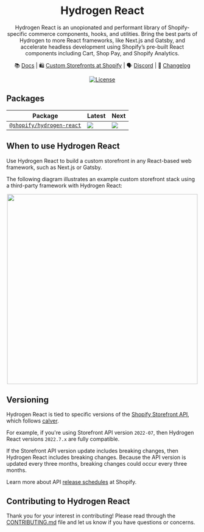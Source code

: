 <div align="center">

# Hydrogen React

Hydrogen React is an unopionated and performant library of Shopify-specific commerce components, hooks, and utilities. Bring the best parts of Hydrogen to more React frameworks, like Next.js and Gatsby, and accelerate headless development using Shopify’s pre-built React components including Cart, Shop Pay, and Shopify Analytics.

📚 [Docs](https://shopify.dev/custom-storefronts/hydrogen-react) | 🛍️ [Custom Storefronts at Shopify](https://shopify.dev/custom-storefronts) | 🗣 [Discord](https://discord.gg/Hefq6w5c5d) | 📝 [Changelog](https://github.com/Shopify/hydrogen-react/blob/main/packages/react/CHANGELOG.md)

<a href="https://github.com/Shopify/hydrogen-react/blob/main/LICENSE.md"><img src="https://img.shields.io/npm/l/@shopify/hydrogen.svg?sanitize=true" alt="License"></a>

</div>

## Packages

| Package                                       | Latest                                                                                                                                          | Next                                                                                                                                          |
| --------------------------------------------- | ----------------------------------------------------------------------------------------------------------------------------------------------- | --------------------------------------------------------------------------------------------------------------------------------------------- |
| [`@shopify/hydrogen-react`](/packages/react/) | <a href="https://www.npmjs.com/package/@shopify/hydrogen-react"><img src="https://img.shields.io/npm/v/@shopify/hydrogen-react/latest.svg"></a> | <a href="https://www.npmjs.com/package/@shopify/hydrogen-react"><img src="https://img.shields.io/npm/v/@shopify/hydrogen-react/next.svg"></a> |

## When to use Hydrogen React

Use Hydrogen React to build a custom storefront in any React-based web framework, such as Next.js or Gatsby.

The following diagram illustrates an example custom storefront stack using a third-party framework with Hydrogen React:

<div align="center">
 <img src="https://user-images.githubusercontent.com/27507835/215843287-33c5a82a-7e19-48cb-9637-6427758c97a3.png" width="500">
</div>

## Versioning

Hydrogen React is tied to specific versions of the [Shopify Storefront API](https://shopify.dev/api/storefront), which follows [calver](https://calver.org/).

For example, if you're using Storefront API version `2022-07`, then Hydrogen React versions `2022.7.x` are fully compatible.

If the Storefront API version update includes breaking changes, then Hydrogen React includes breaking changes. Because the API version is updated every three months, breaking changes could occur every three months.

Learn more about API [release schedules](https://shopify.dev/api/usage/versioning#release-schedule) at Shopify.

## Contributing to Hydrogen React

Thank you for your interest in contributing! Please read through the [CONTRIBUTING.md](./CONTRIBUTING.md) file and let us know if you have questions or concerns.
